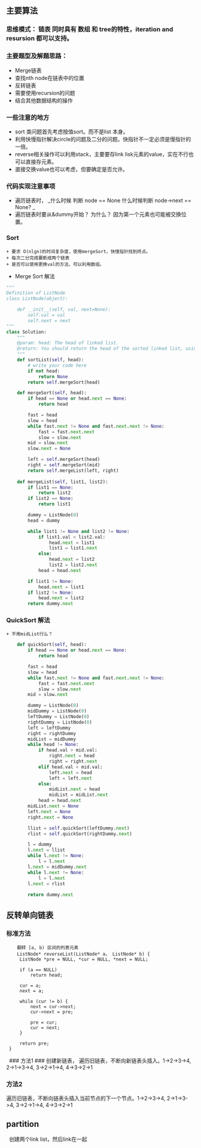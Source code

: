 ## 主要算法 ##

### 思维模式： 链表 同时具有 数组 和 tree的特性，iteration and resursion  都可以支持。  

### 主要题型及解题思路：
* Merge链表
* 查找nth node在链表中的位置 
* 反转链表
* 需要使用recursion的问题
* 结合其他数据结构的操作

### 一些注意的地方
 * sort 类问题首先考虑按值sort。而不是list 本身。
 * 利用快慢指针解决circle的问题及二分的问题。快指针不一定必须是慢指针的一倍。
 * reverse相关操作可以利用stack，主要要存link lisk元素的value，实在不行也可以直接存元素。
 * 直接交换value也可以考虑，但要确定是否允许。
 
### 代码实现注意事项 ###
 * 遍历链表时， _什么时候 判断 node == None 什么时候判断 node->next == None? _
 * 遍历链表时要从&dummy开始？ 为什么？ 因为第一个元素也可能被交换位置。  
 
### Sort ###
    + 要求 O(nlgn)的时间复杂度，使用mergeSort，快慢指针找到终点。
    + 每次二分完成要断成两个链表
    + 是否可以使用更换val的方法，可以利用数组。

* Merge Sort 解法
```python
"""
Definition of ListNode
class ListNode(object):

    def __init__(self, val, next=None):
        self.val = val
        self.next = next
"""
class Solution:
    """
    @param: head: The head of linked list.
    @return: You should return the head of the sorted linked list, using constant space complexity.
    """
    def sortList(self, head):
        # write your code here
        if not head:
            return None
        return self.mergeSort(head)

    def mergeSort(self, head):
        if head == None or head.next == None:
            return head

        fast = head
        slow = head
        while fast.next != None and fast.next.next != None:
            fast = fast.next.next
            slow = slow.next
        mid = slow.next
        slow.next = None

        left = self.mergeSort(head)
        right = self.mergeSort(mid)
        return self.mergeList(left, right)
        
    def mergeList(self, list1, list2):
        if list1 == None:
            return list2
        if list2 == None:
            return list1

        dummy = ListNode(0)
        head = dummy

        while list1 != None and list2 != None:
            if list1.val < list2.val:
                head.next = list1
                list1 = list1.next
            else:
                head.next = list2
                list2 = list2.next
            head = head.next

        if list1 != None:
            head.next = list1
        if list2 != None:
            head.next = list2
        return dummy.next
```
### QuickSort 解法 ###
    + 不用midList行么？
```python
    def quickSort(self, head):
        if head == None or head.next == None:
            return head

        fast = head
        slow = head
        while fast.next != None and fast.next.next != None:
            fast = fast.next.next
            slow = slow.next
        mid = slow.next

        dummy = ListNode(0)
        midDummy = ListNode(0)
        leftDummy = ListNode(0)
        rightDummy = ListNode(0)
        left = leftDummy
        right = rightDummy
        midList = midDummy
        while head != None:
            if head.val > mid.val:
                right.next = head
                right = right.next
            elif head.val < mid.val:
                left.next = head
                left = left.next
            else:
                midList.next = head
                midList = midList.next
            head = head.next
        midList.next = None
        left.next = None
        right.next = None

        llist = self.quickSort(leftDummy.next)
        rlist = self.quickSort(rightDummy.next)

        l = dummy
        l.next = llist
        while l.next != None:
            l = l.next
        l.next = midDummy.next
        while l.next != None:
            l = l.next
        l.next = rlist
        
        return dummy.next
```
## 反转单向链表 ## 
   ### 标准方法
   ```
       翻转 [a, b) 区间的列表元素  
       ListNode* reverseList(ListNode* a， ListNode* b) {
        ListNode *pre = NULL, *cur = NULL, *next = NULL;
        
        if (a == NULL)
            return head;
        
        cur = a;
        next = a;
        
        while (cur != b) {
            next = cur->next;
            cur->next = pre;
            
            pre = cur;
            cur = next;
        }
        
        return pre;
    }
   ```
   ### 方法1 ###
   创建新链表， 遍历旧链表，不断向新链表头插入。1->2->3->4, 2->1->3->4, 3->2->1->4, 4->3->2->1
   ### 方法2 ### 
   遍历旧链表，不断向链表头插入当前节点的下一个节点。1->2->3->4, 2->1->3->4, 3->2->1->4, 4->3->2->1
 
## partition ##
   创建两个link list，然后link在一起
